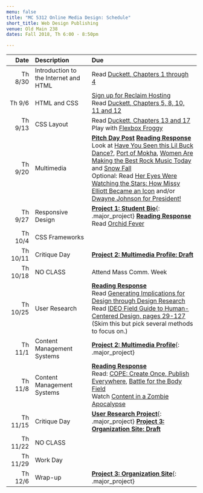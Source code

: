 ```yaml
---
menu: false
title: "MC 5312 Online Media Design: Schedule"
short_title: Web Design Publishing
venue: Old Main 238
dates: Fall 2018, Th 6:00 - 8:50pm

---
```


Date | Description | Due
---: | :----------- | :---
Th 8/30 | Introduction to the Internet and HTML | Read [Duckett, Chapters 1 through 4](https://ebookcentral-proquest-com.libproxy.txstate.edu/lib/txstate/detail.action?docID=817871)
Th 9/6 | HTML and CSS | [Sign up for Reclaim Hosting](/resources/instructions_reclaim_hosting.html) <br /> Read [Duckett, Chapters 5, 8, 10, 11 and 12](https://ebookcentral-proquest-com.libproxy.txstate.edu/lib/txstate/detail.action?docID=817871)
Th 9/13 | CSS Layout | Read [Duckett, Chapters 13 and 17](https://ebookcentral-proquest-com.libproxy.txstate.edu/lib/txstate/detail.action?docID=817871)<br /> Play with [Flexbox Froggy](https://flexboxfroggy.com/)
Th 9/20 | Multimedia | __[Pitch Day Post](/assignments/general/pitch_day_post.html)__ __[Reading Response](/assignments/general/reading_response_.html)__ <br /> Look at [Have You Seen this Lil Buck Dance?](https://www.nytimes.com/interactive/2017/08/13/arts/lil-buck-jookin.html), [Port of Mokha](http://www.portofmokha.com),  [Women Are Making the Best Rock Music Today](https://www.nytimes.com/interactive/2017/09/05/arts/music/25-women-making-best-rock-music-today.html#snail-mail-quote) and [Snow Fall](http://www.nytimes.com/projects/2012/snow-fall/index.html#/?part=tunnel-creek) <br /> Optional: Read [Her Eyes Were Watching the Stars: How Missy Elliott Became an Icon](https://www.elle.com/culture/celebrities/a44891/missy-elliott-june-2017-elle-cover-story/) and/or [Dwayne Johnson for President!](https://www.gq.com/story/dwayne-johnson-for-president-cover?src=longreads)
Th 9/27 | Responsive Design | __[Project 1: Student Bio](/assignments/online_media/online_media_personal_site.html)__{: .major_project}  __[Reading Response](/assignments/general/reading_response.html)__ <br /> Read [Orchid Fever](http://www.susanorlean.com/articles/orchid_fever.php)
Th 10/4 | CSS Frameworks |
Th 10/11 | Critique Day | __[Project 2: Multimedia Profile: Draft](/assignments/online_media/online_media_multimedia_profile.html)__
Th 10/18 | NO CLASS | Attend Mass Comm. Week
Th 10/25 | User Research | __[Reading Response](/assignments/general/reading_response.html)__<br /> Read [Generating Implications for Design through Design Research](/assets/readings/implications_for_design.pdf) <br />Read [IDEO Field Guide to Human-Centered Design, pages 29-127](/assets/readings/field_guide_to_user_centered_design.pdf) (Skim this but pick several methods to focus on.)
Th 11/1 | Content Management Systems | __[Project 2: Multimedia Profile](/assignments/online_media/online_media_multimedia_profile.html)__{: .major_project}
Th 11/8 | Content Management Systems | __[Reading Response](/assignments/general/reading_response.html)__<br /> Read: [COPE: Create Once, Publish Everywhere](https://www.programmableweb.com/news/cope-create-once-publish-everywhere/2009/10/13), [Battle for the Body Field](https://alistapart.com/article/battle-for-the-body-field) <br />Watch [Content in a Zombie Apocalypse](https://karenmcgrane.com/2014/10/15/content-in-a-zombie-apocalypse/)
Th 11/15 | Critique Day | __[User Research Project](/assignments/online_media/online_media_user_research.html)__{: .major_project} __[Project 3: Organization Site: Draft](/assignments/online_media/online_media_organization_site.html)__
Th 11/22 | NO CLASS |
Th 11/29 | Work Day |
Th 12/6 | Wrap-up | __[Project 3: Organization Site](/assignments/online_media/online_media_organization_site.html)__{: .major_project}
